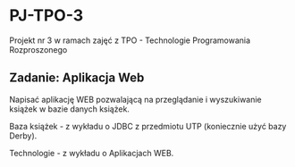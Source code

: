 # PJ-TPO-3
Projekt nr 3 w ramach zajęć z TPO - Technologie Programowania Rozproszonego

## Zadanie: Aplikacja Web

Napisać aplikację WEB pozwalającą na przeglądanie i wyszukiwanie książek w bazie danych książek. 

Baza książek - z wykładu o JDBC z  przedmiotu UTP  (koniecznie użyć bazy Derby).

Technologie - z wykładu o Aplikacjach WEB.
